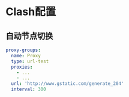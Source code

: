 <!--
 * @Description: 
 * @Version: 1.0
 * @Author: DaLao
 * @Email: dalao@xxx.com
 * @Date: 2022-02-09 00:15:04
 * @LastEditors: DaLao
 * @LastEditTime: 2022-02-11 23:41:42
-->

# Clash配置

## 自动节点切换

```yaml
proxy-groups:
  name: Proxy
  type: url-test
  proxies:
    - ...
    - ...
  url: 'http://www.gstatic.com/generate_204'
  interval: 300
```